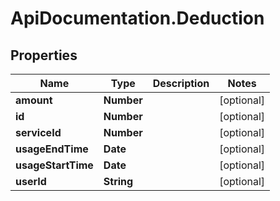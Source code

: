 # ApiDocumentation.Deduction

## Properties
Name | Type | Description | Notes
------------ | ------------- | ------------- | -------------
**amount** | **Number** |  | [optional] 
**id** | **Number** |  | [optional] 
**serviceId** | **Number** |  | [optional] 
**usageEndTime** | **Date** |  | [optional] 
**usageStartTime** | **Date** |  | [optional] 
**userId** | **String** |  | [optional] 


